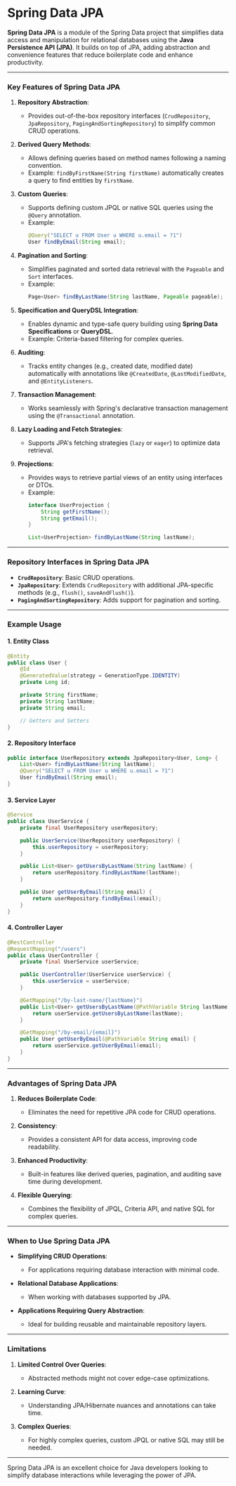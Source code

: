 # Spring Data JPA

**Spring Data JPA** is a module of the Spring Data project that simplifies data access and manipulation for relational databases using the **Java Persistence API (JPA)**. It builds on top of JPA, adding abstraction and convenience features that reduce boilerplate code and enhance productivity.

---

### Key Features of Spring Data JPA

1. **Repository Abstraction**:
   - Provides out-of-the-box repository interfaces (`CrudRepository`, `JpaRepository`, `PagingAndSortingRepository`) to simplify common CRUD operations.

2. **Derived Query Methods**:
   - Allows defining queries based on method names following a naming convention.
   - Example: `findByFirstName(String firstName)` automatically creates a query to find entities by `firstName`.

3. **Custom Queries**:
   - Supports defining custom JPQL or native SQL queries using the `@Query` annotation.
   - Example:
     ```java
     @Query("SELECT u FROM User u WHERE u.email = ?1")
     User findByEmail(String email);
     ```

4. **Pagination and Sorting**:
   - Simplifies paginated and sorted data retrieval with the `Pageable` and `Sort` interfaces.
   - Example:
     ```java
     Page<User> findByLastName(String lastName, Pageable pageable);
     ```

5. **Specification and QueryDSL Integration**:
   - Enables dynamic and type-safe query building using **Spring Data Specifications** or **QueryDSL**.
   - Example: Criteria-based filtering for complex queries.

6. **Auditing**:
   - Tracks entity changes (e.g., created date, modified date) automatically with annotations like `@CreatedDate`, `@LastModifiedDate`, and `@EntityListeners`.

7. **Transaction Management**:
   - Works seamlessly with Spring's declarative transaction management using the `@Transactional` annotation.

8. **Lazy Loading and Fetch Strategies**:
   - Supports JPA's fetching strategies (`lazy` or `eager`) to optimize data retrieval.

9. **Projections**:
   - Provides ways to retrieve partial views of an entity using interfaces or DTOs.
   - Example:
     ```java
     interface UserProjection {
         String getFirstName();
         String getEmail();
     }

     List<UserProjection> findByLastName(String lastName);
     ```

---

### Repository Interfaces in Spring Data JPA

- **`CrudRepository`**: Basic CRUD operations.
- **`JpaRepository`**: Extends `CrudRepository` with additional JPA-specific methods (e.g., `flush()`, `saveAndFlush()`).
- **`PagingAndSortingRepository`**: Adds support for pagination and sorting.

---

### Example Usage

#### 1. **Entity Class**
```java
@Entity
public class User {
    @Id
    @GeneratedValue(strategy = GenerationType.IDENTITY)
    private Long id;

    private String firstName;
    private String lastName;
    private String email;

    // Getters and Setters
}
```

#### 2. **Repository Interface**
```java
public interface UserRepository extends JpaRepository<User, Long> {
    List<User> findByLastName(String lastName);
    @Query("SELECT u FROM User u WHERE u.email = ?1")
    User findByEmail(String email);
}
```

#### 3. **Service Layer**
```java
@Service
public class UserService {
    private final UserRepository userRepository;

    public UserService(UserRepository userRepository) {
        this.userRepository = userRepository;
    }

    public List<User> getUsersByLastName(String lastName) {
        return userRepository.findByLastName(lastName);
    }

    public User getUserByEmail(String email) {
        return userRepository.findByEmail(email);
    }
}
```

#### 4. **Controller Layer**
```java
@RestController
@RequestMapping("/users")
public class UserController {
    private final UserService userService;

    public UserController(UserService userService) {
        this.userService = userService;
    }

    @GetMapping("/by-last-name/{lastName}")
    public List<User> getUsersByLastName(@PathVariable String lastName) {
        return userService.getUsersByLastName(lastName);
    }

    @GetMapping("/by-email/{email}")
    public User getUserByEmail(@PathVariable String email) {
        return userService.getUserByEmail(email);
    }
}
```

---

### Advantages of Spring Data JPA
1. **Reduces Boilerplate Code**:
   - Eliminates the need for repetitive JPA code for CRUD operations.
   
2. **Consistency**:
   - Provides a consistent API for data access, improving code readability.

3. **Enhanced Productivity**:
   - Built-in features like derived queries, pagination, and auditing save time during development.

4. **Flexible Querying**:
   - Combines the flexibility of JPQL, Criteria API, and native SQL for complex queries.

---

### When to Use Spring Data JPA
- **Simplifying CRUD Operations**:
  - For applications requiring database interaction with minimal code.

- **Relational Database Applications**:
  - When working with databases supported by JPA.

- **Applications Requiring Query Abstraction**:
  - Ideal for building reusable and maintainable repository layers.

---

### Limitations
1. **Limited Control Over Queries**:
   - Abstracted methods might not cover edge-case optimizations.
   
2. **Learning Curve**:
   - Understanding JPA/Hibernate nuances and annotations can take time.

3. **Complex Queries**:
   - For highly complex queries, custom JPQL or native SQL may still be needed.

---

Spring Data JPA is an excellent choice for Java developers looking to simplify database interactions while leveraging the power of JPA.